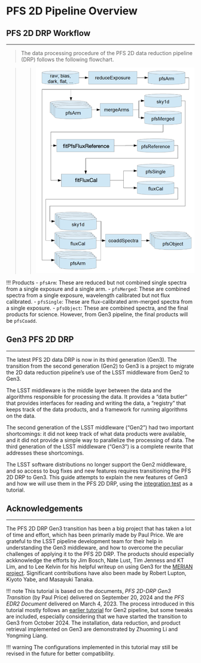 
# PFS 2D Pipeline Overview

## PFS 2D DRP Workflow

---

> The data processing procedure of the PFS 2D data reduction pipeline (DRP) follows the following flowchart.

>> ![Focal plane map](img/pipe2d_flowchart.png)

!!! Products
    - `pfsArm`: These are reduced but not combined single spectra from a single exposure and a single arm.
    - `pfsMerged`: These are combined spectra from a single exposure, wavelength calibrated but not flux calibrated.
    - `pfsSingle`: These are flux-calibrated arm-merged spectra from a single exposure.
    - `pfsObject`: These are combined spectra, and the final products for science. However, from Gen3 pipeline, the final products will be `pfsCoadd`.

## Gen3 PFS 2D DRP

---

The latest PFS 2D data DRP is now in its third generation (Gen3). 
The transition from the second generation (Gen2) to Gen3 is a project to migrate the 2D data reduction pipeline’s use of the LSST middleware from Gen2 to Gen3.

The LSST middleware is the middle layer between the data and the algorithms responsible for processing the data. It
provides a “data butler” that provides interfaces for reading and writing the data, a “registry” that keeps track of the
data products, and a framework for running algorithms on the data.

The second generation of the LSST middleware (“Gen2”) had two important shortcomings: it did not keep track of
what data products were available, and it did not provide a simple way to parallelize the processing of data. The third
generation of the LSST middleware (“Gen3”) is a complete rewrite that addresses these shortcomings.

The LSST software distributions no longer support the Gen2 middleware, and so access to bug fixes and new features
requires transitioning the PFS 2D DRP to Gen3. This guide attempts to explain the new features of Gen3 and how we
will use them in the PFS 2D DRP, using the [integration test](https://github.com/Subaru-PFS/pfs_pipe2d/blob/gen3/bin/pfs_integration_test.sh) as a tutorial.

## Acknowledgements

---

The PFS 2D DRP Gen3 transition has been a big project that has taken a lot of time and effort, which has been primarily made by Paul Price. 
We are grateful to the LSST pipeline development team for their help in understanding the Gen3 middleware, and how to overcome the peculiar challenges of applying it to the PFS 2D DRP. 
The products should especially ackknowledge the efforts by Jim Bosch, Nate Lust, Tim Jenness and KT Lim, and to Lee Kelvin for
his helpful writeup on using Gen3 for the [MERIAN project](https://hackmd.io/@lsk/merian).
Significant contributions have also been made by Robert Lupton, Kiyoto Yabe, and Masayuki Tanaka. 


!!! note
    This tutorial is based on the documents, *PFS 2D-DRP Gen3 Transition* (by Paul Price) delivered on September 20, 2024 and the *PFS EDR2 Document* delivered on March 4, 2023. The process introduced in this tutorial mostly follows an [earlier tutorial](https://github.com/yirene/pipe2d_tutorial/blob/main/pipe2d_tutorial.md) for Gen2 pipeline, but some tweaks are included, especially considering that we have started the transition to Gen3 from October 2024. The installation, data reduction, and product retrieval implemented on Gen3 are demonstrated by Zhuoming Li and Yongming Liang. 
    
!!! warning
    The configurations implemented in this tutorial may still be revised in the future for better compatibility. 


<!-- !!! note Large-Scale Cluster
    The latest pipeline is expected to be installed on Large-Scale Cluster (LSC) at NAOJ, and the users can directly utilize the ready environment, with only minor preparations to set up local `drp_pfs_data` (from cloning it from PFS GitHub). -->